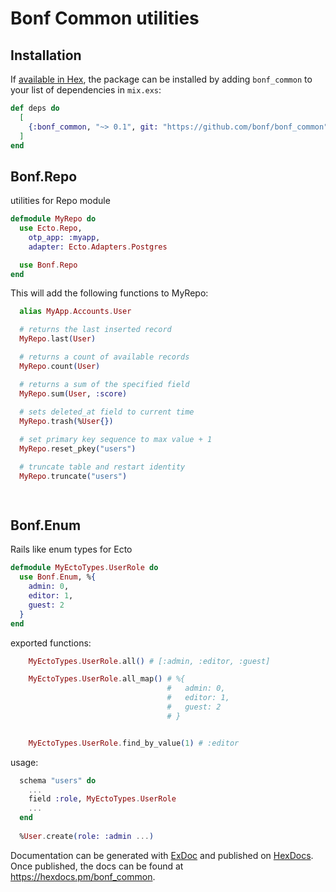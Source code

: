 # Bonf Common utilities


## Installation

If [available in Hex](https://hex.pm/docs/publish), the package can be installed
by adding `bonf_common` to your list of dependencies in `mix.exs`:

```elixir
def deps do
  [
    {:bonf_common, "~> 0.1", git: "https://github.com/bonf/bonf_common", branch: "master"}
  ]
end
```


## Bonf.Repo

utilities for Repo module

```elixir
defmodule MyRepo do
  use Ecto.Repo,
    otp_app: :myapp,
    adapter: Ecto.Adapters.Postgres

  use Bonf.Repo
end
```

This will add the following functions to MyRepo:

```elixir
  alias MyApp.Accounts.User

  # returns the last inserted record
  MyRepo.last(User) 

  # returns a count of available records
  MyRepo.count(User) 

  # returns a sum of the specified field
  MyRepo.sum(User, :score)
  
  # sets deleted_at field to current time
  MyRepo.trash(%User{})

  # set primary key sequence to max value + 1
  MyRepo.reset_pkey("users")

  # truncate table and restart identity
  MyRepo.truncate("users")

  

```


## Bonf.Enum

Rails like enum types for Ecto

```elixir
defmodule MyEctoTypes.UserRole do
  use Bonf.Enum, %{
    admin: 0,
    editor: 1,
    guest: 2
  }
end
```

exported functions:

```elixir
    MyEctoTypes.UserRole.all() # [:admin, :editor, :guest]

    MyEctoTypes.UserRole.all_map() # %{
                                   #   admin: 0,
                                   #   editor: 1,
                                   #   guest: 2
                                   # }


    MyEctoTypes.UserRole.find_by_value(1) # :editor

```


usage:

```elixir
  schema "users" do
    ...
    field :role, MyEctoTypes.UserRole
    ...
  end
  
  %User.create(role: :admin ...)
```
Documentation can be generated with [ExDoc](https://github.com/elixir-lang/ex_doc)
and published on [HexDocs](https://hexdocs.pm). Once published, the docs can
be found at <https://hexdocs.pm/bonf_common>.

